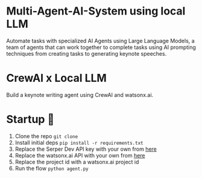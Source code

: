 # Multi-Agent-AI-System using local LLM
Automate tasks with specialized AI Agents using Large Language Models, a team of agents that can work together to complete tasks using AI prompting techniques from creating tasks to generating keynote speeches.

# CrewAI x Local LLM
Build a keynote writing agent using CrewAI and watsonx.ai.

# Startup 🚀
1. Clone the repo `git clone `
2. Install initial deps `pip install -r requirements.txt`
3. Replace the Serper Dev API key with your own from <a href="https://serper.dev/api-key">here</a>
4. Replace the watsonx.ai API with your own from <a href="https://cloud.ibm.com/iam/apikeys">here</a> 
5. Replace the project id with a watsonx.ai project id 
6. Run the flow `python agent.py`
